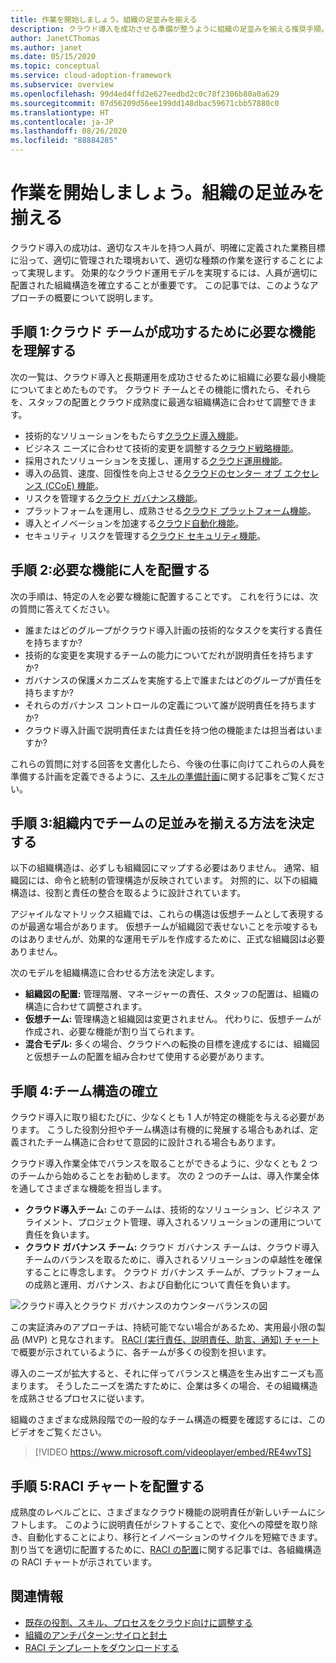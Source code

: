 ```yaml
---
title: 作業を開始しましょう。組織の足並みを揃える
description: クラウド導入を成功させる準備が整うように組織の足並みを揃える推奨手順。
author: JanetCThomas
ms.author: janet
ms.date: 05/15/2020
ms.topic: conceptual
ms.service: cloud-adoption-framework
ms.subservice: overview
ms.openlocfilehash: 99d4ed4ffd2e627eedbd2c0c78f2306b80a0a629
ms.sourcegitcommit: 07d56209d56ee199dd148dbac59671cbb57880c0
ms.translationtype: HT
ms.contentlocale: ja-JP
ms.lasthandoff: 08/26/2020
ms.locfileid: "88884285"
---
```

# <a name="get-started-align-your-organization"></a>作業を開始しましょう。組織の足並みを揃える

クラウド導入の成功は、適切なスキルを持つ人員が、明確に定義された業務目標に沿って、適切に管理された環境おいて、適切な種類の作業を遂行することによって実現します。 効果的なクラウド運用モデルを実現するには、人員が適切に配置された組織構造を確立することが重要です。 この記事では、このようなアプローチの概要について説明します。

## <a name="step-1-understand-the-functions-required-for-successful-cloud-teams"></a>手順 1:クラウド チームが成功するために必要な機能を理解する

次の一覧は、クラウド導入と長期運用を成功させるために組織に必要な最小機能についてまとめたものです。 クラウド チームとその機能に慣れたら、それらを、スタッフの配置とクラウド成熟度に最適な組織構造に合わせて調整できます。

- 技術的なソリューションをもたらす[クラウド導入機能](../organize/cloud-adoption.md)。
- ビジネス ニーズに合わせて技術的変更を調整する[クラウド戦略機能](../organize/cloud-strategy.md)。
- 採用されたソリューションを支援し、運用する[クラウド運用機能](../organize/cloud-operations.md)。
- 導入の品質、速度、回復性を向上させる[クラウドのセンター オブ エクセレンス (CCoE) 機能](../organize/cloud-center-of-excellence.md)。
- リスクを管理する[クラウド ガバナンス機能](../organize/cloud-governance.md)。
- プラットフォームを運用し、成熟させる[クラウド プラットフォーム機能](../organize/cloud-platform.md)。
- 導入とイノベーションを加速する[クラウド自動化機能](../organize/cloud-automation.md)。
- セキュリティ リスクを管理する[クラウド セキュリティ機能](../organize/cloud-security.md)。

## <a name="step-2-map-people-to-the-required-functions"></a>手順 2:必要な機能に人を配置する

次の手順は、特定の人を必要な機能に配置することです。 これを行うには、次の質問に答えてください。

- 誰またはどのグループがクラウド導入計画の技術的なタスクを実行する責任を持ちますか?
- 技術的な変更を実現するチームの能力についてだれが説明責任を持ちますか?
- ガバナンスの保護メカニズムを実施する上で誰またはどのグループが責任を持ちますか?
- それらのガバナンス コントロールの定義について誰が説明責任を持ちますか?
- クラウド導入計画で説明責任または責任を持つ他の機能または担当者はいますか?

これらの質問に対する回答を文書化したら、今後の仕事に向けてこれらの人員を準備する計画を定義できるように、[スキルの準備計画](../plan/adapt-roles-skills-processes.md)に関する記事をご覧ください。

## <a name="step-3-determine-how-teams-align-within-your-organization"></a>手順 3:組織内でチームの足並みを揃える方法を決定する

以下の組織構造は、必ずしも組織図にマップする必要はありません。 通常、組織図には、命令と統制の管理構造が反映されています。 対照的に、以下の組織構造は、役割と責任の整合を取るように設計されています。

アジャイルなマトリックス組織では、これらの構造は仮想チームとして表現するのが最適な場合があります。 仮想チームが組織図で表せないことを示唆するものはありませんが、効果的な運用モデルを作成するために、正式な組織図は必要ありません。

次のモデルを組織構造に合わせる方法を決定します。

- **組織図の配置:** 管理階層、マネージャーの責任、スタッフの配置は、組織の構造に合わせて調整されます。
- **仮想チーム:** 管理構造と組織図は変更されません。 代わりに、仮想チームが作成され、必要な機能が割り当てられます。
- **混合モデル:** 多くの場合、クラウドへの転換の目標を達成するには、組織図と仮想チームの配置を組み合わせて使用する必要があります。

## <a name="step-4-establish-team-structures"></a>手順 4:チーム構造の確立

クラウド導入に取り組むたびに、少なくとも 1 人が特定の機能を与える必要があります。 こうした役割分担やチーム構造は有機的に発展する場合もあれば、定義されたチーム構造に合わせて意図的に設計される場合もあります。

クラウド導入作業全体でバランスを取ることができるように、少なくとも 2 つのチームから始めることをお勧めします。 次の 2 つのチームは、導入作業全体を通してさまざまな機能を担当します。

- **クラウド導入チーム:** このチームは、技術的なソリューション、ビジネス アライメント、プロジェクト管理、導入されるソリューションの運用について責任を負います。
- **クラウド ガバナンス チーム:** クラウド ガバナンス チームは、クラウド導入チームのバランスを取るために、導入されるソリューションの卓越性を確保することに専念します。 クラウド ガバナンス チームが、プラットフォームの成熟と運用、ガバナンス、および自動化について責任を負います。

![クラウド導入とクラウド ガバナンスのカウンターバランスの図](../_images/ready/org-ready-best-practice.png)

この実証済みのアプローチは、持続可能でない場合があるため、実用最小限の製品 (MVP) と見なされます。 [RACI (実行責任、説明責任、助言、通知) チャート](../organize/raci-alignment.md)で概要が示されているように、各チームが多くの役割を担います。

導入のニーズが拡大すると、それに伴ってバランスと構造を生み出すニーズも高まります。 そうしたニーズを満たすために、企業は多くの場合、その組織構造を成熟させるプロセスに従います。

組織のさまざまな成熟段階での一般的なチーム構造の概要を確認するには、このビデオをご覧ください。

<!-- markdownlint-disable MD034 -->

> [!VIDEO https://www.microsoft.com/videoplayer/embed/RE4wvTS]

<!-- markdownlint-enable MD034 -->

## <a name="step-5-align-raci-charts"></a>手順 5:RACI チャートを配置する

成熟度のレベルごとに、さまざまなクラウド機能の説明責任が新しいチームにシフトします。 このように説明責任がシフトすることで、変化への障壁を取り除き、自動化することにより、移行とイノベーションのサイクルを短縮できます。 割り当てを適切に配置するために、[RACI の配置](../organize/raci-alignment.md)に関する記事では、各組織構造の RACI チャートが示されています。

## <a name="additional-information"></a>関連情報

- [既存の役割、スキル、プロセスをクラウド向けに調整する](../plan/adapt-roles-skills-processes.md)
- [組織のアンチパターン:サイロと封土](../organize/fiefdoms-silos.md)
- [RACI テンプレートをダウンロードする](https://raw.githubusercontent.com/microsoft/CloudAdoptionFramework/master/organize/raci-template.xlsx)
